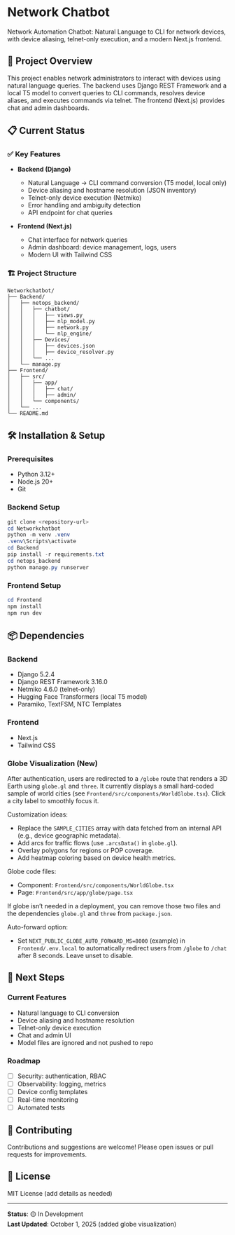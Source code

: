 # Network Chatbot

Network Automation Chatbot: Natural Language to CLI for network devices, with device aliasing, telnet-only execution, and a modern Next.js frontend.

## 🚀 Project Overview

This project enables network administrators to interact with devices using natural language queries. The backend uses Django REST Framework and a local T5 model to convert queries to CLI commands, resolves device aliases, and executes commands via telnet. The frontend (Next.js) provides chat and admin dashboards.

## 📋 Current Status

### ✅ Key Features

- **Backend (Django)**
  - Natural Language → CLI command conversion (T5 model, local only)
  - Device aliasing and hostname resolution (JSON inventory)
  - Telnet-only device execution (Netmiko)
  - Error handling and ambiguity detection
  - API endpoint for chat queries

- **Frontend (Next.js)**
  - Chat interface for network queries
  - Admin dashboard: device management, logs, users
  - Modern UI with Tailwind CSS

### 🏗️ Project Structure

```
Networkchatbot/
├── Backend/
│   ├── netops_backend/
│   │   ├── chatbot/
│   │   │   ├── views.py
│   │   │   ├── nlp_model.py
│   │   │   ├── network.py
│   │   │   └── nlp_engine/
│   │   ├── Devices/
│   │   │   ├── devices.json
│   │   │   ├── device_resolver.py
│   │   └── ...
│   └── manage.py
├── Frontend/
│   ├── src/
│   │   ├── app/
│   │   │   ├── chat/
│   │   │   ├── admin/
│   │   └── components/
│   └── ...
└── README.md
```

## 🛠️ Installation & Setup

### Prerequisites
- Python 3.12+
- Node.js 20+
- Git

### Backend Setup
```powershell
git clone <repository-url>
cd Networkchatbot
python -m venv .venv
.venv\Scripts\activate
cd Backend
pip install -r requirements.txt
cd netops_backend
python manage.py runserver
```

### Frontend Setup
```powershell
cd Frontend
npm install
npm run dev
```

## 📦 Dependencies

### Backend
- Django 5.2.4
- Django REST Framework 3.16.0
- Netmiko 4.6.0 (telnet-only)
- Hugging Face Transformers (local T5 model)
- Paramiko, TextFSM, NTC Templates

### Frontend
- Next.js
- Tailwind CSS

### Globe Visualization (New)
After authentication, users are redirected to a `/globe` route that renders a 3D Earth using `globe.gl` and `three`. It currently displays a small hard‑coded sample of world cities (see `Frontend/src/components/WorldGlobe.tsx`). Click a city label to smoothly focus it.

Customization ideas:
- Replace the `SAMPLE_CITIES` array with data fetched from an internal API (e.g., device geographic metadata).
- Add arcs for traffic flows (use `.arcsData()` in `globe.gl`).
- Overlay polygons for regions or POP coverage.
- Add heatmap coloring based on device health metrics.

Globe code files:
- Component: `Frontend/src/components/WorldGlobe.tsx`
- Page: `Frontend/src/app/globe/page.tsx`

If globe isn’t needed in a deployment, you can remove those two files and the dependencies `globe.gl` and `three` from `package.json`.

Auto-forward option:
- Set `NEXT_PUBLIC_GLOBE_AUTO_FORWARD_MS=8000` (example) in `Frontend/.env.local` to automatically redirect users from `/globe` to `/chat` after 8 seconds. Leave unset to disable.

## 🎯 Next Steps

### Current Features
- Natural language to CLI conversion
- Device aliasing and hostname resolution
- Telnet-only device execution
- Chat and admin UI
- Model files are ignored and not pushed to repo

### Roadmap
- [ ] Security: authentication, RBAC
- [ ] Observability: logging, metrics
- [ ] Device config templates
- [ ] Real-time monitoring
- [ ] Automated tests

## 🤝 Contributing

Contributions and suggestions are welcome! Please open issues or pull requests for improvements.

## 📄 License

MIT License (add details as needed)

---

**Status**: 🟡 In Development  
**Last Updated**: October 1, 2025 (added globe visualization)
